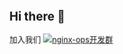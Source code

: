 ## Hi there 👋

<!--

**Here are some ideas to get you started:**

🙋‍♀️ A short introduction - what is your organization all about?
🌈 Contribution guidelines - how can the community get involved?
👩‍💻 Useful resources - where can the community find your docs? Is there anything else the community should know?
🍿 Fun facts - what does your team eat for breakfast?
🧙 Remember, you can do mighty things with the power of [Markdown](https://docs.github.com/github/writing-on-github/getting-started-with-writing-and-formatting-on-github/basic-writing-and-formatting-syntax)
-->

加入我们
<a target="_blank" href="https://qm.qq.com/cgi-bin/qm/qr?k=OUO2idlvjLwtRnVy2kceN_pJLvLx-SY3&jump_from=webapi"><img border="0" src="//pub.idqqimg.com/wpa/images/group.png" alt="nginx-ops开发群" title="nginx-ops开发群"></a>
